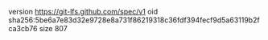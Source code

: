 version https://git-lfs.github.com/spec/v1
oid sha256:5be6a7e83d32e9728e8a731f86219318c36fdf394fecf9d5a63119b2fca3cb76
size 807

